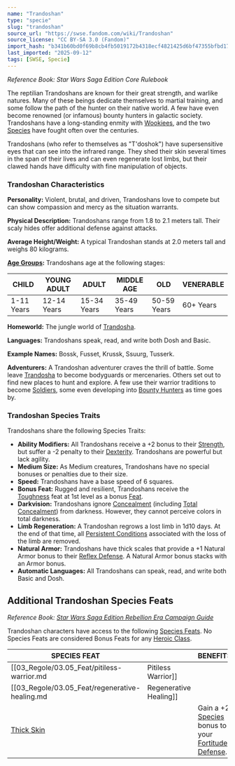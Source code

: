```yaml
---
name: "Trandoshan"
type: "specie"
slug: "trandoshan"
source_url: "https://swse.fandom.com/wiki/Trandoshan"
source_license: "CC BY-SA 3.0 (Fandom)"
import_hash: "b341b60bd0f69b8cb4fb5019172b4318ecf4821425d6bf47355bfbd17d944a49"
last_imported: "2025-09-12"
tags: [SWSE, Specie]
---
```

*Reference Book: Star Wars Saga Edition Core Rulebook*

The reptilian Trandoshans are known for their great strength, and warlike natures. Many of these beings dedicate themselves to martial training, and some follow the path of the hunter on their native world. A few have even become renowned (or infamous) bounty hunters in galactic society. Trandoshans have a long-standing enmity with [Wookiees](https://swse.fandom.com/wiki/Wookiees), and the two [Species](https://swse.fandom.com/wiki/Species) have fought often over the centuries.

Trandoshans (who refer to themselves as "T'doshok") have supersensitive eyes that can see into the infrared range. They shed their skin several times in the span of their lives and can even regenerate lost limbs, but their clawed hands have difficulty with fine manipulation of objects.

### Trandoshan Characteristics
**Personality:** Violent, brutal, and driven, Trandoshans love to compete but can show compassion and mercy as the situation warrants.

**Physical Description:** Trandoshans range from 1.8 to 2.1 meters tall. Their scaly hides offer additional defense against attacks.

**Average Height/Weight:** A typical Trandoshan stands at 2.0 meters tall and weighs 80 kilograms.

**[Age Groups](https://swse.fandom.com/wiki/Age_Groups):** Trandoshans age at the following stages:

| CHILD | YOUNG ADULT | ADULT | MIDDLE AGE | OLD | VENERABLE |
| --- | --- | --- | --- | --- | --- |
| 1-11 Years | 12-14 Years | 15-34 Years | 35-49 Years | 50-59 Years | 60+ Years |

**Homeworld:** The jungle world of [Trandosha](https://swse.fandom.com/wiki/Trandosha).

**Languages:** Trandoshans speak, read, and write both Dosh and Basic.

**Example Names:** Bossk, Fusset, Krussk, Ssuurg, Tusserk.

**Adventurers:** A Trandoshan adventurer craves the thrill of battle. Some leave [Trandosha](https://swse.fandom.com/wiki/Trandosha) to become bodyguards or mercenaries. Others set out to find new places to hunt and explore. A few use their warrior traditions to become [Soldiers](https://swse.fandom.com/wiki/Soldiers), some even developing into [Bounty Hunters](https://swse.fandom.com/wiki/Bounty_Hunters) as time goes by.

### Trandoshan Species Traits
Trandoshans share the following Species Traits:
- **Ability Modifiers:** All Trandoshans receive a +2 bonus to their [Strength](https://swse.fandom.com/wiki/Strength), but suffer a -2 penalty to their [Dexterity](https://swse.fandom.com/wiki/Dexterity). Trandoshans are powerful but lack agility.
- **Medium Size:** As Medium creatures, Trandoshans have no special bonuses or penalties due to their size.
- **Speed:** Trandoshans have a base speed of 6 squares.
- **Bonus Feat:** Rugged and resilient, Trandoshans receive the [Toughness](https://swse.fandom.com/wiki/Toughness) feat at 1st level as a bonus [Feat](https://swse.fandom.com/wiki/Feat).
- **Darkvision:** Trandoshans ignore [Concealment](https://swse.fandom.com/wiki/Concealment) (including [Total Concealment](https://swse.fandom.com/wiki/Total_Concealment)) from darkness. However, they cannot perceive colors in total darkness.
- **Limb Regeneration:** A Trandoshan regrows a lost limb in 1d10 days. At the end of that time, all [Persistent Conditions](https://swse.fandom.com/wiki/Persistent_Conditions) associated with the loss of the limb are removed.
- **Natural Armor:** Trandoshans have thick scales that provide a +1 Natural Armor bonus to their [Reflex Defense](https://swse.fandom.com/wiki/Reflex_Defense). A Natural Armor bonus stacks with an Armor bonus.
- **Automatic Languages:** All Trandoshans can speak, read, and write both Basic and Dosh.

## Additional Trandoshan Species Feats
*Reference Book: [Star Wars Saga Edition Rebellion Era Campaign Guide](https://swse.fandom.com/wiki/Star_Wars_Saga_Edition_Rebellion_Era_Campaign_Guide)*

Trandoshan characters have access to the following [Species Feats](https://swse.fandom.com/wiki/Species_Feats). No Species Feats are considered Bonus Feats for any [Heroic Class](https://swse.fandom.com/wiki/Heroic_Class).

| SPECIES FEAT |  | BENEFITS |
| --- | --- | --- |
| [[03_Regole/03.05_Feat/pitiless-warrior.md|Pitiless Warrior]] |  | Gain [Bonus Hit Points](https://swse.fandom.com/wiki/Bonus_Hit_Points) whenever you take down a foe. |
| [[03_Regole/03.05_Feat/regenerative-healing.md|Regenerative Healing]] |  | Regain more Hit Points (but more slowly) when you catch a [Second Wind](https://swse.fandom.com/wiki/Second_Wind). |
| [Thick Skin](https://swse.fandom.com/wiki/Thick_Skin) |  | Gain a +2 [Species](https://swse.fandom.com/wiki/Species) bonus to your [Fortitude Defense](https://swse.fandom.com/wiki/Fortitude_Defense). |